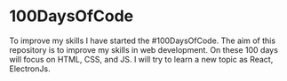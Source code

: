 # 100DaysOfCode

To improve my skills I have started the #100DaysOfCode. The aim of this repository is to improve my skills in web development. On these 100 days will focus on HTML, CSS, and JS. I will try to learn a new topic as React, ElectronJs. 
